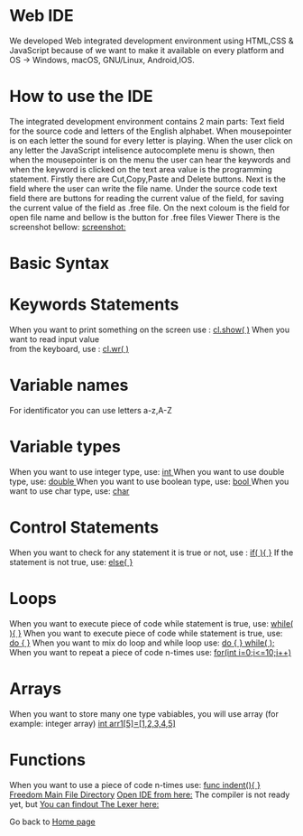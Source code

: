 
# Web IDE
We developed Web integrated development environment using HTML,CSS & JavaScript
because of we want to make it available on every platform and OS -> 
Windows, macOS, GNU/Linux, Android,IOS.

# How to use the IDE
The integrated development environment contains 2 main parts: 
Text field  for the source code and letters of the English alphabet. 
When mousepointer is on each letter the sound for every letter is playing. 
When the user click on any letter the JavaScript intelisence autocomplete menu 
is shown, then when the mousepointer is on the menu the user can hear the 
keywords and when the keyword is clicked on the text area value is the 
programming statement.
Firstly there are Cut,Copy,Paste and Delete buttons.
Next is the field where the user can write the file name.
Under the source code  text field there are buttons
for reading the current value of the field,
for saving  the current value of the field as .free file.
On the next coloum is the field for open file name
and bellow is the button for .free files Viewer
There is the screenshot 
bellow:
[screenshot:](http://gnulinux.000webhostapp.com/screen1.png)

 
# Basic Syntax
 
# Keywords Statements

When you want to print something
on the screen use : [cl.show(  )](#)
When you want to read input value  
from the keyboard, use : [cl.wr(  )](#)

# Variable names
For identificator you can use letters a-z,A-Z

# Variable types
When you want to use integer type,
use: [int ](#)
When you want to use double type,
use: [double ](#)
When you want to use boolean type,
use: [bool ](#)
When you want to use char type,
use: [char ](#)

# Control Statements
 When you want to check for any statement it is true or not,
 use : [if(  ){  }](#)
 If the statement is not true,
 use: [else{  }](#)

# Loops
When you want to  execute piece of code while statement
is true, use: [while( ){    }](#)
 When you want to  execute piece of code while statement
is true, use: [ do {  }](#)
When you want to mix do loop and
while loop use: [do {  } while(  );](#)
When you want to repeat a piece of code
n-times use: [for(int i=0;i<=10;i++)](#)
# Arrays
When you want to store many one type vabiables,
you will use array (for example: integer array) [int arr1[5]=[1,2,3,4,5]](#) 
# Functions
When you want to use a piece of code
n-times use: [func indent(){ }](#)
[Freedom Main File Directory](http://gnulinux.000webhostapp.com/free/)
[Open IDE from here:](http://gnulinux.000webhostapp.com/free/FreeIDE.html)
The compiler is not ready yet, but
 [You can findout The Lexer 
here:](http://gnulinux.000webhostapp.com/free/Compiler/lexer.l)
 
Go back to [Home page](README.md) 
